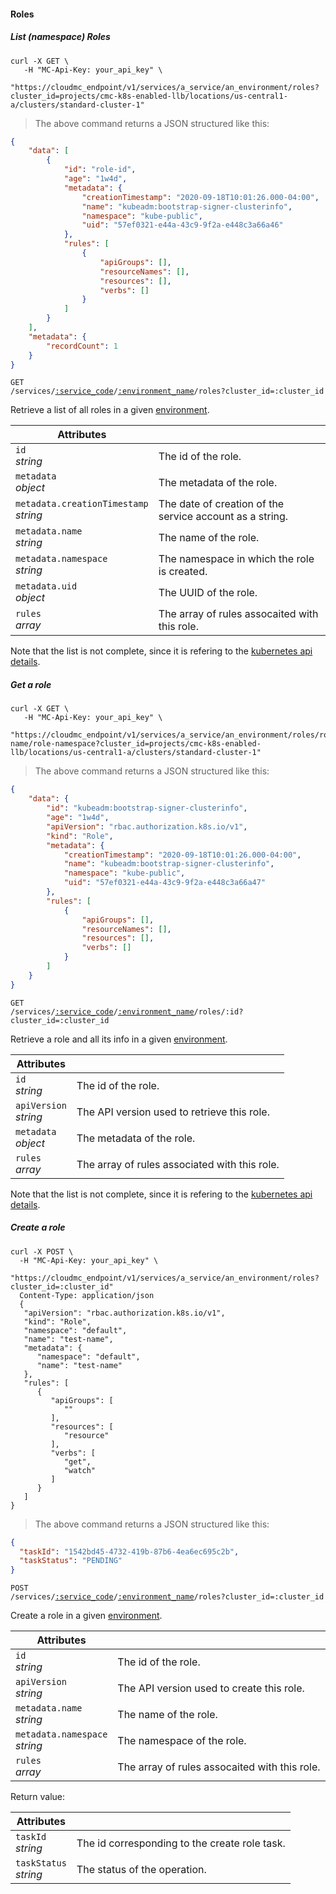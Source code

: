 #### Roles

<!-------------------- LIST ROLES -------------------->

##### List (namespace) Roles

```shell
curl -X GET \
   -H "MC-Api-Key: your_api_key" \
   "https://cloudmc_endpoint/v1/services/a_service/an_environment/roles?cluster_id=projects/cmc-k8s-enabled-llb/locations/us-central1-a/clusters/standard-cluster-1"
```

> The above command returns a JSON structured like this:

```json
{
    "data": [
        {
            "id": "role-id",
            "age": "1w4d",
            "metadata": {
                "creationTimestamp": "2020-09-18T10:01:26.000-04:00",
                "name": "kubeadm:bootstrap-signer-clusterinfo",
                "namespace": "kube-public",
                "uid": "57ef0321-e44a-43c9-9f2a-e448c3a66a46"
            },
            "rules": [
                {
                    "apiGroups": [],
                    "resourceNames": [],
                    "resources": [],
                    "verbs": []
                }
            ]
        }
    ],
    "metadata": {
        "recordCount": 1
    }
}
```

<code>GET /services/<a href="#administration-service-connections">:service_code</a>/<a href="#administration-environments">:environment_name</a>/roles?cluster_id=:cluster_id</code>

Retrieve a list of all roles in a given [environment](#administration-environments).

| Attributes                                 | &nbsp;                                                                                       |
| ------------------------------------------ | -------------------------------------------------------------------------------------------- |
| `id` <br/>_string_                         | The id of the role.|
| `metadata` <br/>_object_                   | The metadata of the role.|
| `metadata.creationTimestamp` <br/>_string_ | The date of creation of the service account as a string.|
| `metadata.name` <br/>_string_              | The name of the role.|
| `metadata.namespace` <br/>_string_         | The namespace in which the role is created.|
| `metadata.uid` <br/>_object_               | The UUID of the role.|
| `rules` <br/>_array_               | The array of rules assocaited with this role.|

Note that the list is not complete, since it is refering to the [kubernetes api details](https://github.com/kubernetes/community/blob/master/contributors/devel/sig-architecture/api-conventions.md).

<!-------------------- GET A ROLE -------------------->

##### Get a role

```shell
curl -X GET \
   -H "MC-Api-Key: your_api_key" \
   "https://cloudmc_endpoint/v1/services/a_service/an_environment/roles/role-name/role-namespace?cluster_id=projects/cmc-k8s-enabled-llb/locations/us-central1-a/clusters/standard-cluster-1"
```

> The above command returns a JSON structured like this:

```json
{
    "data": {
        "id": "kubeadm:bootstrap-signer-clusterinfo",
        "age": "1w4d",
        "apiVersion": "rbac.authorization.k8s.io/v1",
        "kind": "Role",
        "metadata": {
            "creationTimestamp": "2020-09-18T10:01:26.000-04:00",
            "name": "kubeadm:bootstrap-signer-clusterinfo",
            "namespace": "kube-public",
            "uid": "57ef0321-e44a-43c9-9f2a-e448c3a66a47"
        },
        "rules": [
            {
                "apiGroups": [],
                "resourceNames": [],
                "resources": [],
                "verbs": []
            }
        ]
    }
}
```

<code>GET /services/<a href="#administration-service-connections">:service_code</a>/<a href="#administration-environments">:environment_name</a>/roles/:id?cluster_id=:cluster_id</code>

Retrieve a role and all its info in a given [environment](#administration-environments).

| Attributes                 | &nbsp;                                            |
| -------------------------- | ------------------------------------------------- |
| `id` <br/>_string_         | The id of the role.                          |
| `apiVersion` <br/>_string_ | The API version used to retrieve this role.  |
| `metadata` <br/>_object_   | The metadata of the role.                    |
| `rules` <br/>_array_       | The array of rules associated with this role.|

Note that the list is not complete, since it is refering to the [kubernetes api details](https://github.com/kubernetes/community/blob/master/contributors/devel/sig-architecture/api-conventions.md).

<!-------------------- CREATE ROLE -------------------->

##### Create a role

```shell
curl -X POST \
  -H "MC-Api-Key: your_api_key" \
   "https://cloudmc_endpoint/v1/services/a_service/an_environment/roles?cluster_id=:cluster_id"
  Content-Type: application/json
  {
   "apiVersion": "rbac.authorization.k8s.io/v1",
   "kind": "Role",
   "namespace": "default",
   "name": "test-name",
   "metadata": {
      "namespace": "default",
      "name": "test-name"
   },
   "rules": [
      {
         "apiGroups": [
            ""
         ],
         "resources": [
            "resource"
         ],
         "verbs": [
            "get",
            "watch"
         ]
      }
   ]
}
```

> The above command returns a JSON structured like this:

```json
{
  "taskId": "1542bd45-4732-419b-87b6-4ea6ec695c2b",
  "taskStatus": "PENDING"
}
```

<code>POST /services/<a href="#administration-service-connections">:service_code</a>/<a href="#administration-environments">:environment_name</a>/roles?cluster_id=:cluster_id</code>

Create a role in a given [environment](#administration-environments).

| Attributes                 | &nbsp;                                            |
| -------------------------- | ------------------------------------------------- |
| `id` <br/>_string_         | The id of the role.                          |
| `apiVersion` <br/>_string_ | The API version used to create this role.  |
| `metadata.name` <br/>_string_   | The name of the role.                    |
| `metadata.namespace` <br/>_string_   | The namespace of the role.                    |
| `rules` <br/>_array_       | The array of rules assocaited with this role.|

Return value:

| Attributes                 | &nbsp;                                       |
| -------------------------- | -------------------------------------------- |
| `taskId` <br/>_string_     | The id corresponding to the create role task. |
| `taskStatus` <br/>_string_ | The status of the operation.                 |
